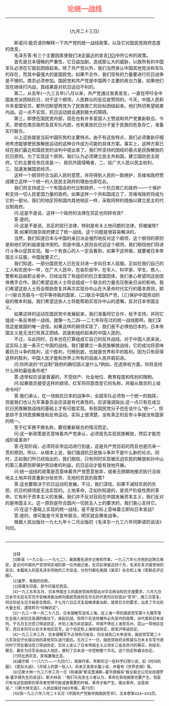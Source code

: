 <center><FONT style="FONT-SIZE: 16.5pt" COLOR="#FF6666" FACE="楷体_GB2312"><B>论统一战线</B></center></FONT>
<HR color="#EE9B73" size="1" width="94%">
<BR>
<center>(九月二十三日)</center>
<BR>
　　斯诺问:能否请你解释一下共产党的统一战线政策，以及它对国民党政府态度的改变。
<BR>
　　毛泽东答:有三个主要因素使我们决定最近的宣言<a href="#tail">[10]</a>中所公布的政策。
<BR>
　　首先是日本侵略的严重性，它日益加剧，造成那么大的威胁，以致所有的中国军队必须在它面前团结起来。除了共产党以外，我们当然承认中国其他党派和军队的存在，而其中最强大的是国民党。如果不合作，我们现有的力量要进行抗日战争是不够的。南京必须参加。国民党和共产党是中国两个主要的政治力量，如果他们现在继续打内战，其结果是对抗日运动不利的。
<BR>
　　第二，从去年(一九三五年)八月以来，共产党通过发表宣言，一直在呼吁全中国各党派团结抗日，对于这个纲领，人民群众的反应是赞同的。今天，中国人民和许多爱国官员，都热切盼望两党为了民族救亡的目标团结起来。他们热切希望结束内战。这一点不实现，抗日运动就会遇到极大的障碍。
<BR>
　　第三，即使在国民党内部，现在也有许多爱国人士赞成和共产党重新联合。今天，即使在南京政府及其军队内部，也有某些抗日分子鉴于民族的危急存亡，准备实行联合。
<BR>
　　以上这些就是当前中国形势的主要特点。由于有这些特点，我们必须重新仔细地考虑能够使民族解放运动的这种合作成为可能的具体方案。事实上，这种方案已经在我们最近和国民党的谈判中提出来了。我们所坚持的团结的基点是民族解放的抗日原则。为了实现这个原则，我们认为必须建立民主共和国，建立国防民主政府。它的主要任务应该是:一、抵抗外国侵略者，二、给广大人民以民主权利，三、加速发展国民经济。
<BR>
　　这样一个纲领符合当前人民的意愿，并将得到人民的一致拥护，苏维埃政府赞成建立这样一个统一的人民民主政府的理由也即在此。
<BR>
　　我们将支持成立一个有国会的代议制政府，一个抗日救亡的政府──一个保护和支持一切人民爱国力量的政府。如果这样一个共和国成立了，苏维埃政府将成为它的一部分。我们的地区将和国内其他地区一样，采取同样的措施以建立民主的代议制政府。
<BR>
　　问:这是不是说，这样一个政府的法律在苏区也同样有效?
<BR>
　　答:是的。
<BR>
　　问:这是不是说，苏区的现行法律，特别是有关土地问题的法律，将被废除?
<BR>
　　答:如果同南京政府建立了统一战线，这个问题是很容易解决的。
<BR>
　　当然，我们知道日本与中国的亲日派会强烈地反对这个纲领，这个纲领的原则是和他们的利益直接冲突的。但是中国人民将会欢迎这个纲领，我们相信他们将进行斗争以促其实现。每一个有良心的人一定会看到，如果不这样做，就要被日本帝国主义征服，中国就要灭亡。
<BR>
　　我们知道，一部分国民党人已在反对进一步向日本人屈服。正如在我们自己的工人和农民中一样，在广大人民中，在各阶层中，在军人、科学家、学生、商人、警察和自由职业者中，已经出现了有组织的抗日爱国团体，我们衷心希望同这些团体携手合作。我们希望这些人士将会组成一个联合的力量去压倒亲日派的影响。我们希望这些人士将会帮助恢复并再次实现孙中山在大革命时代实行的基本原则，即(一)联合苏联与一切平等待我的国家，(二)联合中国共产党，(三)保护中国劳动阶级的根本利益。我们希望这些人士将能帮助实现孙中山的遗嘱，反对日本帝国主义。
<BR>
　　如果这样的运动在国民党中发展起来，我们准备同它合作，给予支持，并同它组成一条反帝统一战线，就像一九二四──二七年存在过的统一战线那样。我们深信这是救国的唯一途径。如果这样的纲领实现了，我们是不必惧怕日本的。日本帝国主义是无法打败真正团结、武装和组织起来的中国人民的。
<BR>
　　不过，与此同时，日本也在打算组成它自己的反共战线。对于中国人民来说，这实际上是一条灭亡中国的战线。我们要建立一条民族解放战线，它的成功将意味着抗日斗争的胜利，这个胜利，归根到底，也就是世界和平的胜利。因为只有获得这样的胜利，中国人民才能和世界上所有的自由人民并肩前进。
<BR>
　　问:你所说的“代议制”政府的确切涵义是什么?例如，在选举权方面，你将坚持什么样的最低条件呢?
<BR>
　　答:选举权应该是普遍的，不受财产、社会地位、教育程度和性别的限制。
<BR>
　　问:如果南京接受这样的纲领，红军将同意改变它的名称，并服从南京的上级命令吗?
<BR>
　　答:我们承认，在一场抵抗日本的战争中，全国军队必须有一个统一的指挥，但是我们也认为军事委员会应该是有代表性的。应该强调指出:这一点只有在成立抗日民族解放战线的基础上才有可能实现。有些国民党分子也在谈什么“统一”，但是却不支持民族解放和反帝运动。实际上很清楚，没有真正的反帝斗争就没有国家的统一。
<BR>
　　至于红军换不换名称，要视重新联合的情况而定。
<BR>
　　问:这一新政策是否意味着共产党承认，必须首先实现民族解放，然后才能完成阶级革命?
<BR>
　　答:在现阶段，必须将反帝运动进行到底，这是共产党目前的而且也是历来一贯的原则。所以，从根本上说，我们强调抗日民族斗争并不是什么新的论点。同时，正如我们所已经指出的，我们相信，只有同时实现被压迫农民的解放和孙中山的第三条原则即保护劳动者的利益，抗日运动才能有效地开展。
<BR>
　　问:统一战线的政策是否意味着共产党愿意放弃，或者无限期地推迟执行没收地主土地并将其重新分给贫穷、无地的农民的政策?
<BR>
　　答:这也要取决于抗日运动的发展。不过，我们深信，如果不减轻农民的负担，抗日的纲领是无法实现的。土地革命，正如你知道的，是资产阶级性质的革命。它有利于资本主义的发展。我们并不反对目前在中国发展资本主义，我们反对的是帝国主义。这一原则是符合国内一切民主人士的要求的，我们衷心支持它。
<BR>
　　问:在这个基础上实现的统一战线，是不是实际上意味着立即向日本宣战?
<BR>
　　答:是的。很可能是今天宣布联合，明天就会爆发战争。
<BR>
　　根据人民出版社一九七九年十二月出版的《毛泽东一九三六年同斯诺的谈话》刊印。
<BR>
　　<hr><a name="tail"></a>    <FONT style="FONT-SIZE: 9pt">
<BR>
　　注释
<BR>
　　[1]斯诺（一九○五──一九七二），美国著名进步记者和作家。一九三六年七月他到达陕北保安，是访问中国共产党领导区域的第一位外国记者。在苏区停留近四个月，毛泽东多次接受他的采访。本篇收入的是毛泽东同他的三次谈话，分别刊载在美国《美亚》杂志和上海《密勒氏评论报》。
<BR>
　　[2]暹罗，泰国的旧称。
<BR>
　　[3]荷属东印度，即今印度尼西亚。
<BR>
　　[4]一九三五年五月，日本帝国主义向国民党政府提出对华北统治权的无理要求，六月九日日本华北驻屯军司令官梅津美治郎向国民党政府在华北的代表何应钦提出“觉书”，限三日答复。何应钦经与日方秘密会商后，于七月六日正式复函梅津美治郎，接受日方的要求，出卖了华北的大量主权，通常称为“何梅协定”。
<BR>
　　[5]一九三一年一月二十八日，日本侵略军进攻上海，驻上海一带的国民党军第十九路军等在全国人民抗日高潮的推动下，奋起抗战。但蒋介石坚持攘外必先安内的政策，派代表和日本谈判，于五月五日签订停战协定，并划上海为非武装区，中国不得在上海至苏州、昆山一带地区驻军，而日本则可以在许多地区驻军。这个协定称上海停战协定，即淞沪停战协定。
<BR>
　　[6]一九三三年三月，日本侵略军于占领热河省后，向长城各口大举进攻，国民党军第二十九军及驻守长城沿线的其他军队进行抵抗。五月三十一日，国民党政府派熊斌与日本关东军代表冈村宁茨在塘沽签订停战协定，实际上承认了日本帝国主义占领东三省及热河的事实，划绥东、察北、冀东为日军自由出入地区，便利了日本进一步控制整个华北。这个协定称塘沽协定。
<BR>
　　[7]阿比西尼亚，即埃塞俄比亚。
<BR>
　　[8]威尔斯（一八六六──一九四六），英国作家。早期写过一些科学幻想小说，如《时间机器》、《星际大战》、《月球上的第一批人》。后来又发表长篇小说，并着有《世界史纲》等。
<BR>
　　[9]见斯大林一九三六年三月一日《和美国“斯克里浦斯─霍华德报系”报业联合公司总经理罗易·霍华德先生的谈话》。斯大林说：“我们马克思主义者认为，革命在其他国家也要产生。但是只有当这些国家的革命者觉得可能或者需要的时候，革命才能产生。输出革命，这是胡说。”（《斯大林文选》，人民出版社1962年版，第73页）
<BR>
　　[10]指一九三六年八月二十五日《中国共产党致中国国民党书》，见本卷第424─433页。
<BR>
</FONT>
<HR color="#EE9B73" size="1" width="94%">


